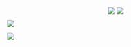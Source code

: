 <p align="center">
  <a href="https://github.com/RyanTheTechMan">
  <img align="center" src="https://github-readme-stats.vercel.app/api?username=ryanthetechman&count_private=true&show_icons=true&theme=merko&include_all_commits=true&custom_title=RyanTheTechMan%27s%20Git%20Hub%20Stats&title_color=7A7ADB&icon_color=2234AE&text_color=D3D3D3&bg_color=0,000000,130F40"/></a>
<a href="https://github.com/RyanTheTechMan">
  <img align="center" src="https://github-readme-stats.vercel.app/api/top-langs/?username=ryanthetechman&langs_count=9&hide=shaderlab,hlsl&exclude_repo=The-Purge&theme=merko&custom_title=Top%20Languages&layout=compact&title_color=7A7ADB&icon_color=2234AE&text_color=D3D3D3&bg_color=0,000000,130F40"/></a>
</p>
<p>
  <a href="https://github.com/RyanTheTechMan"><img align="bottom" src="https://komarev.com/ghpvc/?username=ryanthetechman&label=Profile+Views"/></a>
</p>

![](https://hit.yhype.me/github/profile?user_id=13668634)
